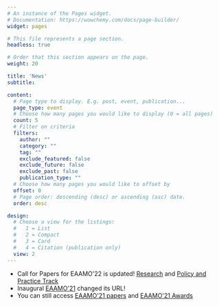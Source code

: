 ```yaml
---
# An instance of the Pages widget.
# Documentation: https://wowchemy.com/docs/page-builder/
widget: pages

# This file represents a page section.
headless: true

# Order that this section appears on the page.
weight: 20

title: 'News'
subtitle:

content:
  # Page type to display. E.g. post, event, publication...
  page_type: event
  # Choose how many pages you would like to display (0 = all pages)
  count: 5
  # Filter on criteria
  filters:
    author: ""
    category: ""
    tag: ""
    exclude_featured: false
    exclude_future: false
    exclude_past: false
    publication_type: ""
  # Choose how many pages you would like to offset by
  offset: 0
  # Page order: descending (desc) or ascending (asc) date.
  order: desc

design:
  # Choose a view for the listings:
  #   1 = List
  #   2 = Compact
  #   3 = Card
  #   4 = Citation (publication only)
  view: 2
---
```

- Call for Papers for EAAMO'22 is updated! [Research](https://eaamo.org/cfpresearch/) and [Policy and Practice Track](https://eaamo.org/cfppolicyandpractice/)
- Inaugural [EAAMO'21](https://eaamo2021.eaamo.org) changed its URL!
- You can still access [EAAMO'21 papers](https://eaamo2021.eaamo.org/accepted/) and [EAAMO'21 Awards](https://eaamo2021.eaamo.org/awards)
